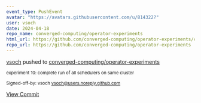 ```yaml
---
event_type: PushEvent
avatar: "https://avatars.githubusercontent.com/u/814322?"
user: vsoch
date: 2024-04-18
repo_name: converged-computing/operator-experiments
html_url: https://github.com/converged-computing/operator-experiments/commit/4942e543438314c42fb6d2dc05e521297f95bc77
repo_url: https://github.com/converged-computing/operator-experiments
---
```


<a href='https://github.com/vsoch' target='_blank'>vsoch</a> pushed to <a href='https://github.com/converged-computing/operator-experiments' target='_blank'>converged-computing/operator-experiments</a>

<small>experiment 10: complete run of all schedulers on same cluster

Signed-off-by: vsoch <vsoch@users.noreply.github.com></small>

<a href='https://github.com/converged-computing/operator-experiments/commit/4942e543438314c42fb6d2dc05e521297f95bc77' target='_blank'>View Commit</a>